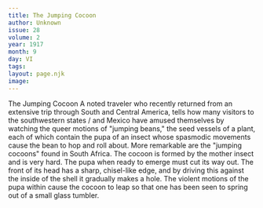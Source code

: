 ```yaml
---
title: The Jumping Cocoon
author: Unknown
issue: 28
volume: 2
year: 1917
month: 9
day: VI
tags:
layout: page.njk
image:
---
```

The Jumping Cocoon   A noted traveler who recently returned from an extensive trip through South and Central America, tells how many visitors to the southwestern states / and Mexico have amused themselves by watching the queer motions of "jumping beans," the seed vessels of a plant, each of which contain the pupa of an insect whose spasmodic movements cause the bean to hop and roll about.   More remarkable are the "jumping cocoons" found in South Africa. The cocoon is formed by the mother insect and is very hard. The pupa when ready to emerge must cut its way out. The front of its head has a sharp, chisel-like edge, and by driving this against the inside of the shell it gradually makes a hole. The violent motions of the pupa within cause the cocoon to leap so that one has been seen to spring out of a small glass tumbler.   




